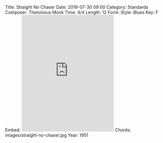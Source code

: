 Title: Straight No Chaser
Date: 2019-07-30 09:00
Category: Standards
Composer: Thelonious Monk
Time: 4/4
Length: 12
Form:
Style: Blues
Key: F
Embed: <iframe src="https://open.spotify.com/embed/playlist/6KJj9SwpK3qRoNNGPPVgM9" width="300" height="380" frameborder="0" allowtransparency="true" allow="encrypted-media"></iframe>
Chords: images/straight-no-chaser.jpg
Year: 1951
